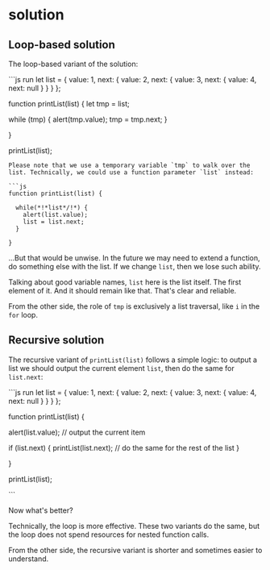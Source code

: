 # solution

## Loop-based solution

The loop-based variant of the solution:

\`\`\`js run let list = { value: 1, next: { value: 2, next: { value: 3, next: { value: 4, next: null } } } };

function printList\(list\) { let tmp = list;

while \(tmp\) { alert\(tmp.value\); tmp = tmp.next; }

}

printList\(list\);

```text
Please note that we use a temporary variable `tmp` to walk over the list. Technically, we could use a function parameter `list` instead:

```js
function printList(list) {

  while(*!*list*/!*) {
    alert(list.value);
    list = list.next;
  }

}
```

...But that would be unwise. In the future we may need to extend a function, do something else with the list. If we change `list`, then we lose such ability.

Talking about good variable names, `list` here is the list itself. The first element of it. And it should remain like that. That's clear and reliable.

From the other side, the role of `tmp` is exclusively a list traversal, like `i` in the `for` loop.

## Recursive solution

The recursive variant of `printList(list)` follows a simple logic: to output a list we should output the current element `list`, then do the same for `list.next`:

\`\`\`js run let list = { value: 1, next: { value: 2, next: { value: 3, next: { value: 4, next: null } } } };

function printList\(list\) {

alert\(list.value\); // output the current item

if \(list.next\) { printList\(list.next\); // do the same for the rest of the list }

}

printList\(list\);

\`\`\`

Now what's better?

Technically, the loop is more effective. These two variants do the same, but the loop does not spend resources for nested function calls.

From the other side, the recursive variant is shorter and sometimes easier to understand.

